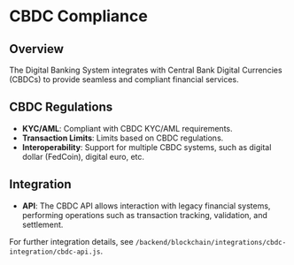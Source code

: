 # CBDC Compliance

## Overview
The Digital Banking System integrates with Central Bank Digital Currencies (CBDCs) to provide seamless and compliant financial services.

## CBDC Regulations
- **KYC/AML**: Compliant with CBDC KYC/AML requirements.
- **Transaction Limits**: Limits based on CBDC regulations.
- **Interoperability**: Support for multiple CBDC systems, such as digital dollar (FedCoin), digital euro, etc.

## Integration
- **API**: The CBDC API allows interaction with legacy financial systems, performing operations such as transaction tracking, validation, and settlement.

For further integration details, see `/backend/blockchain/integrations/cbdc-integration/cbdc-api.js`.

